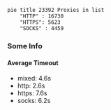 
```mermaid
pie title 23392 Proxies in list
    "HTTP" : 16730
    "HTTPS": 5623
    "SOCKS" : 4459
```

### Some Info
#### Average Timeout

- mixed: 4.6s
- http: 2.6s
- https: 7.6s
- socks: 6.2s